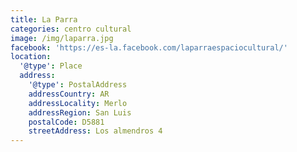 ```yaml
---
title: La Parra
categories: centro cultural
image: /img/laparra.jpg
facebook: 'https://es-la.facebook.com/laparraespaciocultural/'
location:
  '@type': Place
  address:
    '@type': PostalAddress
    addressCountry: AR
    addressLocality: Merlo
    addressRegion: San Luis
    postalCode: D5881
    streetAddress: Los almendros 4
---
```


